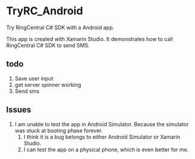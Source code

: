 # TryRC_Android

Try RingCentral C# SDK with a Android app.

This app is created with Xamarin Studio. It demonstrates how to call RingCentral C# SDK to send SMS.


## todo

1. Save user input
1. get server spinner working
1. Send sms


## Issues

1. I am unable to test the app in Android Simulator. Because the simulator was stuck at booting phase forever.
	1. I think it is a bug belongs to either Android Simulator or Xamarin Studio.
	1. I can test the app on a physical phone, which is even better for me.
